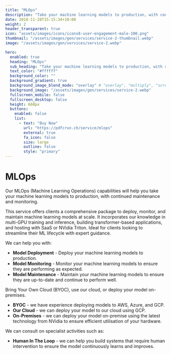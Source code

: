 ```yaml
---
title: "MLOps"
description: "Take your machine learning models to production, with continued maintenance and monitoring."
date: 2018-11-28T15:15:34+10:00
weight: 2
header_transparent: true
icon: "assets/images/icons/icons8-user-engagement-male-100.png"
thumbnail: "/assets/images/gen/services/service-2-thumbnail.webp"
image: "/assets/images/gen/services/service-2.webp"

hero:
  enabled: true
  heading: "MLOps"
  sub_heading: "Take your machine learning models to production, with continued maintenance and monitoring."
  text_color: "#ffffff"
  background_color: ""
  background_gradient: true
  background_image_blend_mode: "overlay" # "overlay", "multiply", "screen"
  background_image: "/assets/images/gen/services/service-2.webp"
  fullscreen_mobile: false
  fullscreen_desktop: false
  height: 660px
  buttons:
    enabled: false
    list:
      - text: "Buy Now"
        url: "https://pdfcrun.ch/service/mlops"
        external: true
        fa_icon: false
        size: large
        outline: false
        style: "primary"
---
```


# MLOps

Our MLOps (Machine Learning Operations) capabilities will help you take your machine learning models to production, with continued maintenance and monitoring.

This service offers clients a comprehensive package to deploy, monitor, and maintain machine learning models at scale. It incorporates our knowledge in multi-GPU training and inference, building transformer-based applications, and hosting with SaaS or NVidia Triton. Ideal for clients looking to streamline their ML lifecycle with expert guidance.

We can help you with:
- **Model Deployment** - Deploy your machine learning models to production.
- **Model Monitoring** - Monitor your machine learning models to ensure they are performing as expected.
- **Model Maintenance** - Maintain your machine learning models to ensure they are up-to-date and continue to perform well.

Bring Your Own Cloud (BYOC), use our cloud, or deploy your model on-premises.

- **BYOC** - we have experience deploying models to AWS, Azure, and GCP.
- **Our Cloud** - we can deploy your model to our cloud using GCP.
- **On-Premises** - we can deploy your model on-premise using the latest technology from NVidia to ensure efficient utilisation of your hardware.

We can consult on specialist activities such as:

- **Human In The Loop** - we can help you build systems that require human intervention to ensure the model continuously learns and improves.
